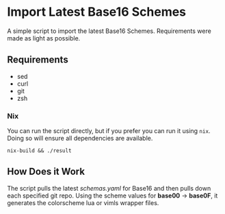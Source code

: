 # Import Latest Base16 Schemes

A simple script to import the latest Base16 Schemes. Requirements were made as
light as possible.

## Requirements

* sed
* curl
* git
* zsh

### Nix

You can run the script directly, but if you prefer you can run it using `nix`. Doing so will ensure all dependencies are available.

```shell
nix-build && ./result
```

## How Does it Work

The script pulls the latest _schemas.yaml_ for Base16 and then pulls down each
specified git repo. Using the scheme values for **base00** -> **base0F**, it
generates the colorscheme lua or vimls wrapper files.
